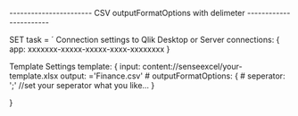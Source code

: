 
 -----------------------  CSV outputFormatOptions with delimeter -----------------------

SET task = ´
 Connection settings to Qlik Desktop or Server
connections:
{
	app: xxxxxxx-xxxxx-xxxxx-xxxx-xxxxxxxx
}

 Template Settings
template: 
{
	input: content://senseexcel/your-template.xlsx
	output: ='Finance.csv'
  	# outputFormatOptions: {
      		# seperator: ';' //set your seperator what you like...
  		}
		
	
  }
